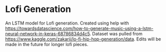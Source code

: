 # Lofi Generation
An LSTM model for Lofi generation. Created using help with https://towardsdatascience.com/how-to-generate-music-using-a-lstm-neural-network-in-keras-68786834d4c5. Dataset was pulled from https://www.kaggle.com/zakarii/lo-fi-hip-hop-generation/data. Edits will be made in the future for longer lofi pieces.
